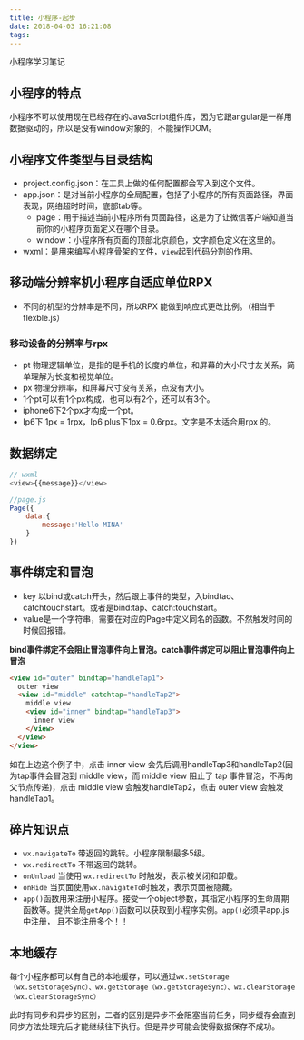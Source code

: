 ```yaml
---
title: 小程序-起步
date: 2018-04-03 16:21:08
tags:
---
```

小程序学习笔记

<!--more-->

## 小程序的特点

小程序不可以使用现在已经存在的JavaScript组件库，因为它跟angular是一样用数据驱动的，所以是没有window对象的，不能操作DOM。

## 小程序文件类型与目录结构
- project.config.json：在工具上做的任何配置都会写入到这个文件。
- app.json：是对当前小程序的全局配置，包括了小程序的所有页面路径，界面表现，网络超时时间，底部tab等。
    - page：用于描述当前小程序所有页面路径，这是为了让微信客户端知道当前你的小程序页面定义在哪个目录。
    - window：小程序所有页面的顶部北京颜色，文字颜色定义在这里的。
- wxml：是用来编写小程序骨架的文件，`view`起到代码分割的作用。

## 移动端分辨率机小程序自适应单位RPX
- 不同的机型的分辨率是不同，所以RPX 能做到响应式更改比例。（相当于flexble.js）

### 移动设备的分辨率与rpx
- pt 物理逻辑单位，是指的是手机的长度的单位，和屏幕的大小尺寸友关系，简单理解为长度和视觉单位。
- px 物理分辨率，和屏幕尺寸没有关系，点没有大小。
- 1个pt可以有1个px构成，也可以有2个，还可以有3个。
- iphone6下2个px才构成一个pt。
- Ip6下 1px = 1rpx，Ip6 plus下1px = 0.6rpx。文字是不太适合用rpx 的。

## 数据绑定
```javascript
// wxml
<view>{{message}}</view>

//page.js
Page({
    data:{
        message:'Hello MINA'
    }
})

```

## 事件绑定和冒泡
- key 以bind或catch开头，然后跟上事件的类型，入bindtao、catchtouchstart。或者是bind:tap、catch:touchstart。
- value是一个字符串，需要在对应的Page中定义同名的函数。不然触发时间的时候回报错。

**bind事件绑定不会阻止冒泡事件向上冒泡。catch事件绑定可以阻止冒泡事件向上冒泡**

```html
<view id="outer" bindtap="handleTap1">
  outer view
  <view id="middle" catchtap="handleTap2">
    middle view
    <view id="inner" bindtap="handleTap3">
      inner view
    </view>
  </view>
</view>
```
如在上边这个例子中，点击 inner view 会先后调用handleTap3和handleTap2(因为tap事件会冒泡到 middle view，而 middle view 阻止了 tap 事件冒泡，不再向父节点传递)，点击 middle view 会触发handleTap2，点击 outer view 会触发handleTap1。

## 碎片知识点

- `wx.navigateTo` 带返回的跳转。小程序限制最多5级。
- `wx.redirectTo` 不带返回的跳转。
- `onUnload` 当使用 `wx.redirectTo` 时触发，表示被关闭和卸载。
- `onHide` 当页面使用`wx.navigateTo`时触发，表示页面被隐藏。
- `app()`函数用来注册小程序。接受一个object参数，其指定小程序的生命周期函数等。提供全局`getApp()`函数可以获取到小程序实例。`app()`必须早app.js中注册，  且不能注册多个！！

## 本地缓存
每个小程序都可以有自己的本地缓存，可以通过`wx.setStorage（wx.setStorageSync）、wx.getStorage（wx.getStorageSync）、wx.clearStorage（wx.clearStorageSync）`

此时有同步和异步的区别，二者的区别是异步不会阻塞当前任务，同步缓存会直到同步方法处理完后才能继续往下执行。但是异步可能会使得数据保存不成功。